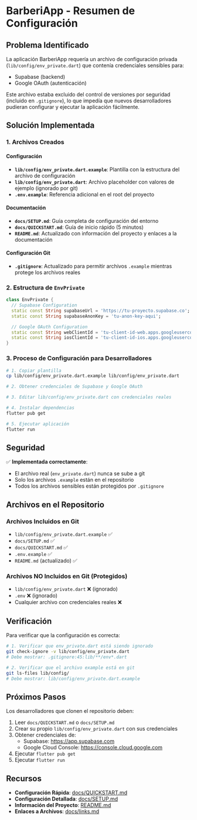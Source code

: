 # BarberiApp - Resumen de Configuración

## Problema Identificado

La aplicación BarberiApp requería un archivo de configuración privada (`lib/config/env_private.dart`) que contenía credenciales sensibles para:
- Supabase (backend)
- Google OAuth (autenticación)

Este archivo estaba excluido del control de versiones por seguridad (incluido en `.gitignore`), lo que impedía que nuevos desarrolladores pudieran configurar y ejecutar la aplicación fácilmente.

## Solución Implementada

### 1. Archivos Creados

#### Configuración
- **`lib/config/env_private.dart.example`**: Plantilla con la estructura del archivo de configuración
- **`lib/config/env_private.dart`**: Archivo placeholder con valores de ejemplo (ignorado por git)
- **`.env.example`**: Referencia adicional en el root del proyecto

#### Documentación
- **`docs/SETUP.md`**: Guía completa de configuración del entorno
- **`docs/QUICKSTART.md`**: Guía de inicio rápido (5 minutos)
- **`README.md`**: Actualizado con información del proyecto y enlaces a la documentación

#### Configuración Git
- **`.gitignore`**: Actualizado para permitir archivos `.example` mientras protege los archivos reales

### 2. Estructura de `EnvPrivate`

```dart
class EnvPrivate {
  // Supabase Configuration
  static const String supabaseUrl = 'https://tu-proyecto.supabase.co';
  static const String supabaseAnonKey = 'tu-anon-key-aqui';

  // Google OAuth Configuration
  static const String webClientId = 'tu-client-id-web.apps.googleusercontent.com';
  static const String iosClientId = 'tu-client-id-ios.apps.googleusercontent.com';
}
```

### 3. Proceso de Configuración para Desarrolladores

```bash
# 1. Copiar plantilla
cp lib/config/env_private.dart.example lib/config/env_private.dart

# 2. Obtener credenciales de Supabase y Google OAuth

# 3. Editar lib/config/env_private.dart con credenciales reales

# 4. Instalar dependencias
flutter pub get

# 5. Ejecutar aplicación
flutter run
```

## Seguridad

✅ **Implementada correctamente**:
- El archivo real (`env_private.dart`) nunca se sube a git
- Solo los archivos `.example` están en el repositorio
- Todos los archivos sensibles están protegidos por `.gitignore`

## Archivos en el Repositorio

### Archivos Incluidos en Git
- `lib/config/env_private.dart.example` ✅
- `docs/SETUP.md` ✅
- `docs/QUICKSTART.md` ✅
- `.env.example` ✅
- `README.md` (actualizado) ✅

### Archivos NO Incluidos en Git (Protegidos)
- `lib/config/env_private.dart` ❌ (ignorado)
- `.env` ❌ (ignorado)
- Cualquier archivo con credenciales reales ❌

## Verificación

Para verificar que la configuración es correcta:

```bash
# 1. Verificar que env_private.dart está siendo ignorado
git check-ignore -v lib/config/env_private.dart
# Debe mostrar: .gitignore:45:lib/**/env*.dart

# 2. Verificar que el archivo example está en git
git ls-files lib/config/
# Debe mostrar: lib/config/env_private.dart.example
```

## Próximos Pasos

Los desarrolladores que clonen el repositorio deben:

1. Leer `docs/QUICKSTART.md` o `docs/SETUP.md`
2. Crear su propio `lib/config/env_private.dart` con sus credenciales
3. Obtener credenciales de:
   - Supabase: https://app.supabase.com
   - Google Cloud Console: https://console.cloud.google.com
4. Ejecutar `flutter pub get`
5. Ejecutar `flutter run`

## Recursos

- **Configuración Rápida**: [docs/QUICKSTART.md](docs/QUICKSTART.md)
- **Configuración Detallada**: [docs/SETUP.md](docs/SETUP.md)
- **Información del Proyecto**: [README.md](README.md)
- **Enlaces a Archivos**: [docs/links.md](docs/links.md)

